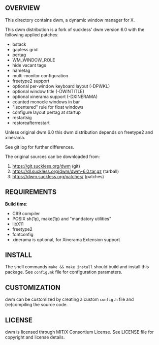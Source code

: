 OVERVIEW
--------
This directory contains dwm, a dynamic window manager for X.

This dwm distribution is a fork of suckless' dwm version 6.0 with the
following applied patches:
- bstack
- gapless grid
- pertag
- WM_WINDOW_ROLE
- hide vacant tags
- nametag
- multi-monitor configuration
- freetype2 support
- optional per-window keyboard layout (-DPWKL)
- optional window title (-DWINTITLE)
- optional xinerama support (-DXINERAMA)
- counted monocle windows in bar
- "iscentered" rule for float windows
- configure layout pertag at startup
- restartsig
- restoreafterrestart

Unless original dwm 6.0 this dwm distribution depends on freetype2 and
xinerama.

See git log for further differences.

The original sources can be downloaded from:
1. https://git.suckless.org/dwm                (git)
2. https://dl.suckless.org/dwm/dwm-6.0.tar.gz  (tarball)
3. https://dwm.suckless.org/patches/           (patches)


REQUIREMENTS
------------
**Build time**:
- C99 compiler
- POSIX sh(1p), make(1p) and "mandatory utilities"
- libX11
- freetype2
- fontconfig
- xinerama is optional, for Xinerama Extension support


INSTALL
-------
The shell commands `make && make install` should build and install
this package.  See `config.mk` file for configuration parameters.


CUSTOMIZATION
-------------
dwm can be customized by creating a custom `config.h` file and
(re)compiling the source code.


LICENSE
-------
dwm is licensed through MIT/X Consortium License.
See LICENSE file for copyright and license details.
